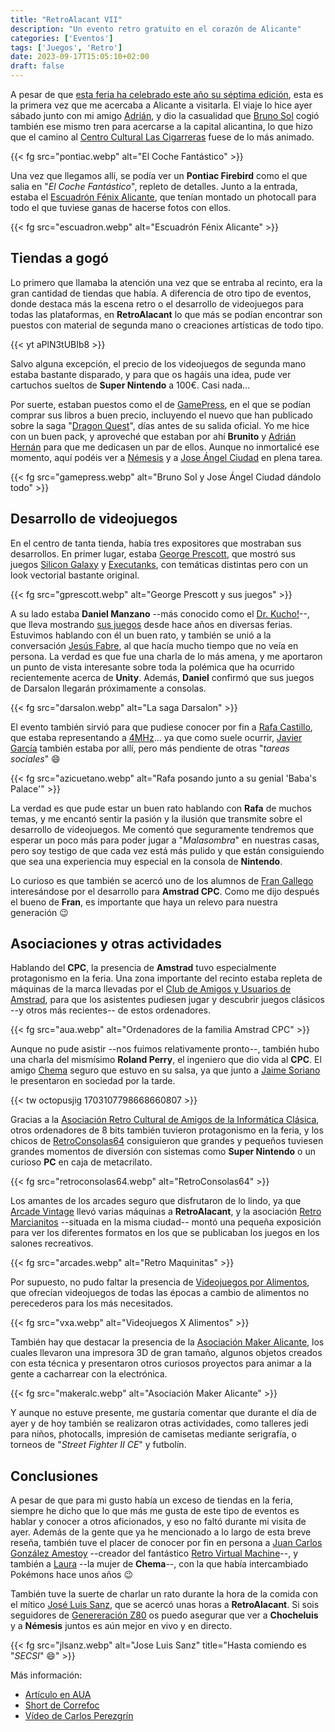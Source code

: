 ```yaml
---
title: "RetroAlacant VII"
description: "Un evento retro gratuito en el corazón de Alicante"
categories: ['Eventos']
tags: ['Juegos', 'Retro']
date: 2023-09-17T15:05:10+02:00
draft: false
---
```

A pesar de que [esta feria ha celebrado este año su séptima edición](https://www.agendacultural.org/es/ayuntamiento-de-alicante/retroalacant-vii), esta es la primera vez que me acercaba a Alicante a visitarla. El viaje lo hice ayer sábado junto con mi amigo [Adrián](https://twitter.com/AdrinFernndezS6), y dio la casualidad que [Bruno Sol](/entrevista-a-bruno-sol-nemesis/) cogió también ese mismo tren para acercarse a la capital alicantina, lo que hizo que el camino al [Centro Cultural Las Cigarreras](https://www.alicante.es/es/area-tematica/centro-cultural-las-cigarreras) fuese de lo más animado. 

{{< fg src="pontiac.webp" alt="El Coche Fantástico" >}}

Una vez que llegamos allí, se podía ver un **Pontiac Firebird** como el que salia en "_El Coche Fantástico_", repleto de detalles. Junto a la entrada, estaba el [Escuadrón Fénix Alicante](https://www.facebook.com/escuadronfenixalicante/?locale=es_ES), que tenían montado un photocall para todo el que tuviese ganas de hacerse fotos con ellos.

{{< fg src="escuadron.webp" alt="Escuadrón Fénix Alicante" >}}

## Tiendas a gogó

Lo primero que llamaba la atención una vez que se entraba al recinto, era la gran cantidad de tiendas que había. A diferencia de otro tipo de eventos, donde destaca más la escena retro o el desarrollo de videojuegos para todas las plataformas, en **RetroAlacant** lo que más se podían encontrar son puestos con material de segunda mano o creaciones artísticas de todo tipo.

{{< yt aPlN3tUBIb8 >}}

Salvo alguna excepción, el precio de los videojuegos de segunda mano estaba bastante disparado, y para que os hagáis una idea, pude ver cartuchos sueltos de **Super Nintendo** a 100€. Casi nada...

Por suerte, estaban puestos como el de [GamePress](https://www.gamepress.es/), en el que se podían comprar sus libros a buen precio, incluyendo el nuevo que han publicado sobre la saga "[Dragon Quest](https://www.gamepress.es/tienda/la-leyenda-de-dragon-quest-limo/)", días antes de su salida oficial. Yo me hice con un buen pack, y aproveché que estaban por ahí **Brunito** y [Adrián Hernán](http://adrianhernan.es/) para que me dedicasen un par de ellos. Aunque no inmortalicé ese momento, aquí podéis ver a [Némesis](https://twitter.com/YeOldeNemesis) y a [Jose Ángel Ciudad](https://twitter.com/joseciudad) en plena tarea. 

{{< fg src="gamepress.webp" alt="Bruno Sol y Jose Ángel Ciudad dándolo todo" >}}

## Desarrollo de videojuegos

En el centro de tanta tienda, había tres expositores que mostraban sus desarrollos. En primer lugar, estaba [George Prescott](), que mostró sus juegos [Silicon Galaxy](https://silicongalaxy.itch.io/silicon-galaxy) y [Executanks](https://silicongalaxy.itch.io/executanks), con temáticas distintas pero con un look vectorial bastante original.

{{< fg src="gprescott.webp" alt="George Prescott y sus juegos" >}}

A su lado estaba **Daniel Manzano** --más conocido como el [Dr. Kucho!](https://es.wikipedia.org/wiki/Dr._Kucho!)--, que lleva mostrando [sus juegos](https://store.steampowered.com/search/?developer=Dr.%20Kucho!%20Games) desde hace años en diversas ferias. Estuvimos hablando con él un buen rato, y también se unió a la conversación [Jesús Fabre](https://www.jesusfabre.com/), al que hacía mucho tiempo que no veía en persona. La verdad es que fue una charla de lo más amena, y me aportaron un punto de vista interesante sobre toda la polémica que ha ocurrido recientemente acerca de **Unity**. Además, **Daniel** confirmó que sus juegos de Darsalon llegarán próximamente a consolas.

{{< fg src="darsalon.webp" alt="La saga Darsalon" >}}

El evento también sirvió para que pudiese conocer por fin a [Rafa Castillo](https://twitter.com/Azicuetano), que estaba representando a [4MHz](https://www.4mhz.es/)... ya que como suele ocurrir, [Javier García](https://twitter.com/_jgnavarro) también estaba por allí, pero más pendiente de otras "_tareas sociales_" :smile:

{{< fg src="azicuetano.webp" alt="Rafa posando junto a su genial 'Baba's Palace'" >}}

La verdad es que pude estar un buen rato hablando con **Rafa** de muchos temas, y me encantó sentir la pasión y la ilusión que transmite sobre el desarrollo de videojuegos. Me comentó que seguramente tendremos que esperar un poco más para poder jugar a "_Malasombra_" en nuestras casas, pero soy testigo de que cada vez está más pulido y que están consiguiendo que sea una experiencia muy especial en la consola de **Nintendo**. 

Lo curioso es que también se acercó uno de los alumnos de [Fran Gallego](https://twitter.com/frangallegobr) interesándose por el desarrollo para **Amstrad CPC**. Como me dijo después el bueno de **Fran**, es importante que haya un relevo para nuestra generación :wink:

## Asociaciones y otras actividades

Hablando del **CPC**, la presencia de **Amstrad** tuvo especialmente protagonismo en la feria. Una zona importante del recinto estaba repleta de máquinas de la marca llevadas por el [Club de Amigos y Usuarios de Amstrad](https://auamstrad.es/), para que los asistentes pudiesen jugar y descubrir juegos clásicos --y otros más recientes-- de estos ordenadores.

{{< fg src="aua.webp" alt="Ordenadores de la familia Amstrad CPC" >}}

Aunque no pude asistir --nos fuimos relativamente pronto--, también hubo una charla del mismísimo **Roland Perry**, el ingeniero que dio vida al **CPC**. El amigo [Chema](https://twitter.com/octopusjig) seguro que estuvo en su salsa, ya que junto a [Jaime Soriano](https://twitter.com/johnnyfarragut) le presentaron en sociedad por la tarde.

{{< tw octopusjig 1703107798668660807 >}}

Gracias a la [Asociación Retro Cultural de Amigos de la Informática Clásica](https://asociacionarcaic.wordpress.com/), otros ordenadores de 8 bits también tuvieron protagonismo en la feria, y los chicos de [RetroConsolas64](https://twitter.com/retroconsolas64) consiguieron que grandes y pequeños tuviesen grandes momentos de diversión con sistemas como **Super Nintendo** o un curioso **PC** en caja de metacrilato.

{{< fg src="retroconsolas64.webp" alt="RetroConsolas64" >}}

Los amantes de los arcades seguro que disfrutaron de lo lindo, ya que [Arcade Vintage](https://museoarcadevintage.com/) llevó varias máquinas a **RetroAlacant**, y la asociación [Retro Marcianitos](https://retromarcianitos.es/) --situada en la misma ciudad-- montó una pequeña exposición para ver los diferentes formatos en los que se publicaban los juegos en los salones recreativos.

{{< fg src="arcades.webp" alt="Retro Maquinitas" >}}

Por supuesto, no pudo faltar la presencia de [Videojuegos por Alimentos](https://videojuegosporalimentos.org/), que ofrecían videojuegos de todas las épocas a cambio de alimentos no perecederos para los más necesitados.

{{< fg src="vxa.webp" alt="Videojuegos X Alimentos" >}}

También hay que destacar la presencia de la [Asociación Maker Alicante](https://asociacionmakeralicante.com/), los cuales llevaron una impresora 3D de gran tamaño, algunos objetos creados con esta técnica y presentaron otros curiosos proyectos para animar a la gente a cacharrear con la electrónica.

{{< fg src="makeralc.webp" alt="Asociación Maker Alicante" >}}

Y aunque no estuve presente, me gustaría comentar que durante el día de ayer y de hoy también se realizaron otras actividades, como talleres jedi para niños, photocalls, impresión de camisetas mediante serigrafía, o torneos de "_Street Fighter II CE_" y futbolín.

## Conclusiones

A pesar de que para mi gusto había un exceso de tiendas en la feria, siempre he dicho que lo que más me gusta de este tipo de eventos es hablar y conocer a otros aficionados, y eso no faltó durante mi visita de ayer. Además de la gente que ya he mencionado a lo largo de esta breve reseña, también tuve el placer de conocer por fin en persona a [Juan Carlos González Amestoy](https://twitter.com/retrovm) --creador del fantástico [Retro Virtual Machine](https://www.retrovirtualmachine.org/)--, y también a [Laura](https://twitter.com/Honeybastard) --la mujer de **Chema**--, con la que había intercambiado Pokémons hace unos años :wink:

También tuve la suerte de charlar un rato durante la hora de la comida con el mítico [José Luis Sanz](https://twitter.com/jlsanzf), que se acercó unas horas a **RetroAlacant**. Si sois seguidores de [Genereración Z80](https://www.twitch.tv/generacionz80) os puedo asegurar que ver a **Chocheluis** y a **Némesis** juntos es aún mejor en vivo y en directo.

{{< fg src="jlsanz.webp" alt="Jose Luis Sanz" title="Hasta comiendo es \"_SECSI_\" :smile:" >}}

Más información:

* [Artículo en AUA](https://auamstrad.es/retroescena/retro-alacant-2023/)
* [Short de Correfoc](https://www.youtube.com/shorts/DNcLaSDPcXI)
* [Vídeo de Carlos Perezgrín](https://www.youtube.com/watch?v=5Vp1jua8JpM)